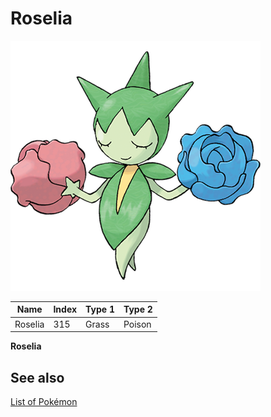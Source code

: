 # Roselia


![Roselia](images/315.png)

| **Name** | **Index** | **Type 1** | **Type 2** |
|----|----|----|----|
| Roselia | 315 | Grass | Poison  |

**Roselia** 

## See also

[List of Pokémon](../pokemon.md)
